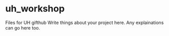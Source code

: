 # uh_workshop
Files for UH gifthub
Write things about your project here.
Any explainations can go here too.
